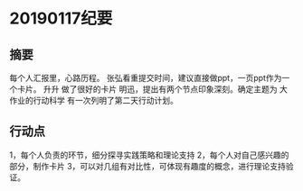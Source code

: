 # 20190117纪要
## 摘要
每个人汇报里，心路历程。
张弘看重提交时间，建议直接做ppt，一页ppt作为一个卡片。
升升 做了很好的卡片
明迅，提出有两个节点印象深刻。确定主题为 大作业的行动科学 有一次列明了第二天行动计划。
## 行动点
1，每个人负责的环节，细分探寻实践策略和理论支持
2，每个人对自己感兴趣的部分，制作卡片
3，可以对几组有对比性，可体现有趣度的概念，进行理论支持验证。

